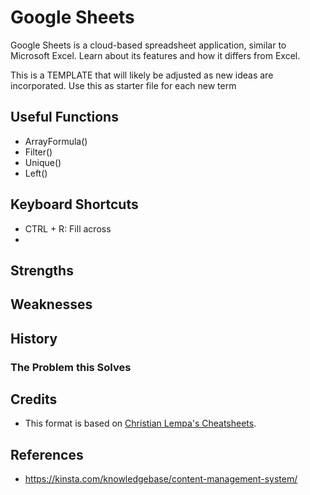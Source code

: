 # Google Sheets

Google Sheets is a cloud-based spreadsheet application, similar to Microsoft Excel. Learn about its features and how it differs from Excel.

This is a TEMPLATE that will likely be adjusted as new ideas are incorporated. Use this as starter file for each new term

## Useful Functions

- ArrayFormula()
- Filter()
- Unique()
- Left()

## Keyboard Shortcuts

- CTRL + R: Fill across
- 

## Strengths

## Weaknesses

## History

### The Problem this Solves

## Credits

- This format is based on [Christian Lempa's Cheatsheets](https://github.com/ChristianLempa/cheat-sheets/blob/main/linux/awk.md).

## References

- https://kinsta.com/knowledgebase/content-management-system/